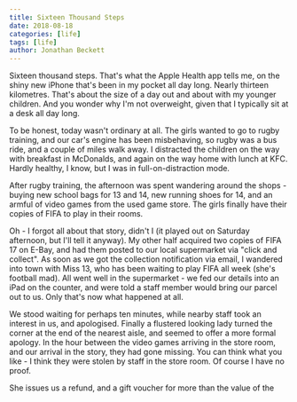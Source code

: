 ```yaml
---
title: Sixteen Thousand Steps
date: 2018-08-18
categories: [life]
tags: [life]
author: Jonathan Beckett
---
```


Sixteen thousand steps. That's what the Apple Health app tells me, on the shiny new iPhone that's been in my pocket all day long. Nearly thirteen kilometres. That's about the size of a day out and about with my younger children. And you wonder why I'm not overweight, given that I typically sit at a desk all day long.

To be honest, today wasn't ordinary at all. The girls wanted to go to rugby training, and our car's engine has been misbehaving, so rugby was a bus ride, and a couple of miles walk away. I distracted the children on the way with breakfast in McDonalds, and again on the way home with lunch at KFC. Hardly healthy, I know, but I was in full-on-distraction mode.

After rugby training, the afternoon was spent wandering around the shops - buying new school bags for 13 and 14, new running shoes for 14, and an armful of video games from the used game store. The girls finally have their copies of FIFA to play in their rooms.

Oh - I forgot all about that story, didn't I (it played out on Saturday afternoon, but I'll tell it anyway). My other half acquired two copies of FIFA 17 on E-Bay, and had them posted to our local supermarket via "click and collect". As soon as we got the collection notification via email, I wandered into town with Miss 13, who has been waiting to play FIFA all week (she's football mad). All went well in the supermarket - we fed our details into an iPad on the counter, and were told a staff member would bring our parcel out to us. Only that's now what happened at all.

We stood waiting for perhaps ten minutes, while nearby staff took an interest in us, and apologised. Finally a flustered looking lady turned the corner at the end of the nearest aisle, and seemed to offer a more formal apology. In the hour between the video games arriving in the store room, and our arrival in the story, they had gone missing. You can think what you like - I think they were stolen by staff in the store room. Of course I have no proof.

She issues us a refund, and a gift voucher for more than the value of the games that had been lost - which Miss 13 seemed pretty happy with - until I wouldn't let her spend it on chocolate.

"You can't spend that amount of money on chocolate!? You would need a wheelbarrow to carry it home!" - this did nothing to dissuade her form the idea.

So anyway - after returning from our epic shopping and rugby adventure late this afternoon, we sat down for dinner together, then went our various ways to play video games. This is where I admit to picking up a second hand copy of GTA 5 - which half explains my total absence from everything over the last few hours. It turns out leading a pretend life in a video game as a collection of entertainingly dreadful characters is quite addictive.